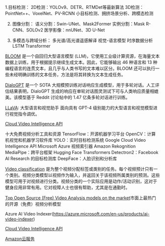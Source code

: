 1.目标检测：
2D检测：YOLOv9、DETR、RTMDet等最新算法
3D检测：PointNet++、VoxelNet、PV-RCNN
小目标检测、拥挤场景分析、跨模态检测
	
2. 图像分割：
语义分割：Swin-UNet、Mask2Former
实例分割：Mask R-CNN、SOLOv2
医学影像：nnUNet、3D U-Net
	
3. 多模态与跨域分析：
多光谱/高光谱遥感解译
视觉-语言模型
时序数据分析 LSTM Transformer

[BLOOM](https://huggingface.co/bigscience/bloom) 是一个自回归大型语言模型 (LLM)，它使用工业级计算资源，在海量文本数据上训练，用于根据提示继续生成文本。因此，它能够输出 46 种语言和 13 种编程语言的连贯文本，且几乎与人类书写的文本难以区分。BLOOM 还可以执行一些未经明确训练的文本任务，方法是将其转换为文本生成任务。

[DialoGPT](https://huggingface.co/microsoft/DialoGPT-medium) 是一个 SOTA 大规模预训练对话响应生成模型，用于多轮对话。人工评估结果表明，DialoGPT 生成的响应在单轮对话图灵测试下可与人类响应质量相媲美。该模型基于 Reddit 讨论帖中的 1.47 亿条多轮对话进行训练。

[LLaVA](https://github.com/haotian-liu/LLaVA): 大型语言和视觉助手
面向具有 GPT-4 级别能力的大型语言和视觉模型进行视觉指令调优。

[Cloud Video Intelligence API](https://cloud.google.com/video-intelligence)

十大免费视频分析工具和资源
TensorFlow：开源机器学习平台
OpenCV：计算机视觉和机器学习软件库
YOLO：实时目标检测系统
Google Cloud Video Intelligence API
Microsoft Azure 视频索引器
Amazon Rekognition
MediaPipe：跨平台框架
Hugging Face Transformers
Detectron2：Facebook AI Research 的目标检测库
DeepFace：人脸识别和分析库

[Video classification](https://huggingface.co/docs/transformers/en/tasks/video_classification) 是为整个视频分配标签或类别的任务。每个视频预计只有一个类别。视频分类模型以视频作为输入，并返回关于该视频所属类别的预测。这些模型可用于对视频进行分类。视频分类的一个实际应用是动作/活动识别，这对于健身应用非常有用。它对视障人士也很有帮助，尤其是在通勤时。

[Top Open Source (Free) Video Analysis models on the market](https://www.edenai.co/post/top-free-video-analysis-tools-apis-and-open-source-models)市面上最热门的开源（免费）视频分析模型

Azure AI Video Indexer(https://azure.microsoft.com/en-us/products/ai-video-indexer)

[Cloud Video Intelligence API](https://console.cloud.google.com/marketplace/product/google/videointelligence.googleapis.com?pli=1&inv=1&invt=Abx9Ng)

[Amazon云服务](https://aws.amazon.com/cn/?nc2=h_lg)
